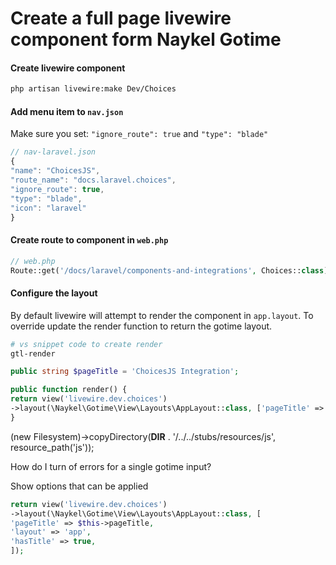 # Create a full page livewire component form Naykel Gotime

#### Create livewire component

```bash
php artisan livewire:make Dev/Choices
```

#### Add menu item to `nav.json`

Make sure you set: `"ignore_route": true` and `"type": "blade"`

```js
// nav-laravel.json
{
"name": "ChoicesJS",
"route_name": "docs.laravel.choices",
"ignore_route": true,
"type": "blade",
"icon": "laravel"
}
```

#### Create route to component in `web.php`
```php
// web.php
Route::get('/docs/laravel/components-and-integrations', Choices::class);
```

#### Configure the layout

By default livewire will attempt to render the component in `app.layout`. To override update the render function to return the gotime layout.

```bash
# vs snippet code to create render
gtl-render
```

```php
public string $pageTitle = 'ChoicesJS Integration';

public function render() {
return view('livewire.dev.choices')
->layout(\Naykel\Gotime\View\Layouts\AppLayout::class, ['pageTitle' => $this->pageTitle]);
}
```




(new Filesystem)->copyDirectory(__DIR__ . '/../../stubs/resources/js', resource_path('js'));


How do I turn of errors for a single gotime input?


Show options that can be applied
```php
return view('livewire.dev.choices')
->layout(\Naykel\Gotime\View\Layouts\AppLayout::class, [
'pageTitle' => $this->pageTitle,
'layout' => 'app',
'hasTitle' => true,
]);

```
